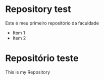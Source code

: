 # Repository test
Este é meu primeiro repositório da faculdade

+ Item 1
+ Item 2

# Repositório teste
This is my Repository
